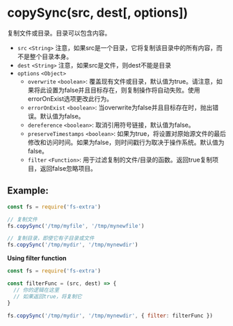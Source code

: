 # copySync(src, dest[, options])

复制文件或目录。目录可以包含内容。

- `src` `<String>` 注意，如果src是一个目录，它将复制该目录中的所有内容，而不是整个目录本身。
- `dest` `<String>` 注意，如果src是文件，则dest不能是目录
- `options` `<Object>` 
   - `overwrite` `<boolean>`: 覆盖现有文件或目录，默认值为true。请注意，如果将此设置为false并且目标存在，则复制操作将自动失败。使用errorOnExist选项更改此行为。
   - `errorOnExist` `<boolean>`: 当overwrite为false并且目标存在时，抛出错误。默认值为false。
   - `dereference` `<boolean>`: 取消引用符号链接，默认值为false。
   - `preserveTimestamps` `<boolean>`: 如果为true，将设置对原始源文件的最后修改和访问时间。如果为false，则时间戳行为取决于操作系统。默认值为false。
   - `filter` `<Function>`: 用于过滤复制的文件/目录的函数。返回true复制项目，返回false忽略项目。

## Example:

```javascript
const fs = require('fs-extra')

// 复制文件
fs.copySync('/tmp/myfile', '/tmp/mynewfile')

// 复制目录，即使它有子目录或文件
fs.copySync('/tmp/mydir', '/tmp/mynewdir')
```

**Using filter function**

```javascript
const fs = require('fs-extra')

const filterFunc = (src, dest) => {
  // 你的逻辑在这里
  // 如果返回true，将复制它
}

fs.copySync('/tmp/mydir', '/tmp/mynewdir', { filter: filterFunc })
```
